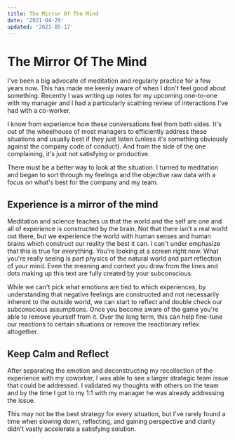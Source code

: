 ```yaml
---
title: The Mirror Of The Mind
date: '2021-04-29'
updated: '2021-05-17'
---
```


# The Mirror Of The Mind


I've been a big advocate of meditation and regularly practice for a few years now. This has made me keenly aware of when I don't feel good about something. Recently I was writing up notes for my upcoming one-to-one with my manager and I had a particularly scathing review of interactions I've had with a co-worker.

I know from experience how these conversations feel from both sides. It's out of the wheelhouse of most managers to efficiently address these situations and usually best if they just listen (unless it's something obviously against the company code of conduct). And from the side of the one complaining, it's just not satisfying or productive.

There must be a better way to look at the situation. I turned to meditation and began to sort through my feelings and the objective raw data with a focus on what's best for the company and my team.

## Experience is a mirror of the mind

Meditation and science teaches us that the world and the self are one and all of experience is constructed by the brain. Not that there isn't a real world out there, but we experience the world with human senses and human brains which construct our reality the best it can. I can't under emphasize that this is true for everything. You're looking at a screen right now. What you're really seeing is part physics of the natural world and part reflection of your mind. Even the meaning and context you draw from the lines and dots making up this text are fully created by your subconscious.

While we can't pick what emotions are tied to which experiences, by understanding that negative feelings are constructed and not necessarily inherent to the outside world, we can start to reflect and double check our subconscious assumptions. Once you become aware of the game you're able to remove yourself from it. Over the long term, this can help fine-tune our reactions to certain situations or remove the reactionary reflex altogether.

## Keep Calm and Reflect

After separating the emotion and deconstructing my recollection of the experience with my coworker, I was able to see a larger strategic team issue that could be addressed. I validated my thoughts with others on the team and by the time I got to my 1:1 with my manager he was already addressing the issue.

This may not be the best strategy for every situation, but I've rarely found a time when slowing down, reflecting, and gaining perspective and clarity didn't vastly accelerate a satisfying solution.
